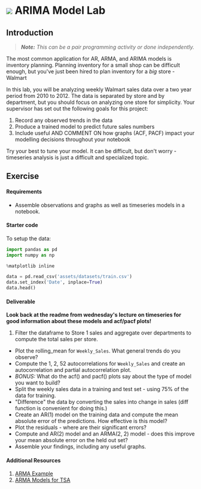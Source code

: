 # ![](https://ga-dash.s3.amazonaws.com/production/assets/logo-9f88ae6c9c3871690e33280fcf557f33.png) ARIMA Model Lab

## Introduction

> ***Note:*** _This can be a pair programming activity or done independently._

The most common application for AR, ARMA, and ARIMA models is inventory planning. Planning inventory for a small shop can be difficult enough, but you've just been hired to plan inventory for a _big_ store - Walmart

In this lab, you will be analyzing weekly Walmart sales data over a two year period from 2010 to 2012. The data is separated by store and by department, but you should focus on analyzing one store for simplicity. Your supervisor has set out the following goals for this project:

1. Record any observed trends in the data
1. Produce a trained model to predict future sales numbers
1. Include useful AND COMMENT ON how graphs (ACF, PACF) impact your modelling decisions throughout your notebook

Try your best to tune your model. It can be difficult, but don't worry - timeseries analysis is just a difficult and specialized topic.

## Exercise

#### Requirements

- Assemble observations and graphs as well as timeseries models in a notebook.


#### Starter code

To setup the data:

```python
import pandas as pd
import numpy as np

%matplotlib inline

data = pd.read_csv('assets/datasets/train.csv')
data.set_index('Date', inplace=True)
data.head()
```

#### Deliverable

**Look back at the readme from wednesday's lecture on timeseries for good information about these models and acf/pacf plots!**

1. Filter the dataframe to Store 1 sales and aggregate over departments to compute the total sales per store.
- Plot the rolling_mean for `Weekly_Sales`. What general trends do you observe?
- Compute the 1, 2, 52 autocorrelations for `Weekly_Sales` and create an autocorrelation and partial autocorrelation plot.
- *BONUS:* What do the acf() and pacf() plots say about the type of model you want to build?
- Split the weekly sales data in a training and test set - using 75% of the data for training.
- "Difference" the data by converting the sales into change in sales (diff function is convenient for doing this.)
- Create an AR(1) model on the training data and compute the mean absolute error of the predictions. How effective is this model?
- Plot the residuals - where are their significant errors?
- Compute and AR(2) model and an ARMA(2, 2) model - does this improve your mean absolute error on the held out set?
- Assemble your findings, including any useful graphs.

#### Additional Resources

1. [ARMA Example](http://statsmodels.sourceforge.net/devel/examples/notebooks/generated/tsa_arma.html)
2. [ARMA Models for TSA](https://www.quantstart.com/articles/Autoregressive-Moving-Average-ARMA-p-q-Models-for-Time-Series-Analysis-Part-1)
